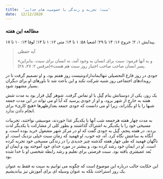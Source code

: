 ```yaml
---
title:  'سبت: تجربه و زندگی با خصوصیت های خدایی'
date:  12/12/2020
---
```


### مطالعه این هفته
پیدایش ۱، ۲؛ خروج ۱۶: ۱۴ تا ۲۹؛ اشعیا ۵۸: ۱ تا ۱۴؛ متی ۱۲: ۱ تا ۱۳؛ لوقا ۱۳: ۱۰ تا ۱۷.

> <p>آیه حفظی</p>
> «و به آنها فرمود: سبت برای انسان به وجود آمد، نه انسان برای سبت. بنابراین پسر انسان صاحب صاحب اختیار روز سبت هم هست»(مرقس ۲: ۲۷، ۲۸).

جودی در روز فارغ التحصیلی تنهاایماندارادونتیست روز هفتم بود، و او تصمیم گرفت تا در رویدادهای اجتماعی روز شنبه شرکت نکند و این باعث شد تا باورهای او برای دیگران بسیار مشهود شود.

یک روز، یکی از دوستانش بنام گِیل با او تماس گرفت. شوهر گِیل قرار بود به مدت شش هفته به خارج از شهر برود، و او از جودی پرسید که آیا او می تواند در این مدت جمعه شبها را با او بگذراند، زیرا او می دانست که جودی جمعه بعدازظهرها «هیچ کاری» برای انجام دادن ندارد.

به مدت چهار هفته هرجمعه شب آنها با یکدیگر غذا خوردند، موسیقی نواختند، تجربیات مسیحی خود را با یکدیگر به اشتراک گذاشتند و بطور کلی از مشارکت با یکدیگر لذت بردند. در هفته پنجم، گِیل به جودی گفت که او در مرکز شهر مشغول خرید بوده است، و آنگاه به ساعتش نگاه کرد. آه، چه خوب، او فهمید که زمان سبت خیلی نزدیک است. او ناگهان فهمید که طی چهار هفته گذشته چیز جدیدی را در زندگی مسیحی خود تجربه کرده است. او در ایمان خود رشد کرده بود، و بیشتر در مورد خدای خود آموخته بود و ایمان او بُعد عمیقتری یافته بود. سبت فرصتی برای تعلیم و رشد رابطه شخصی او با خدا شده بود.

این حکایت جالب درباره این موضوع است که چگونه می توانیم به سبت نه فقط به عنوان یک روز استراحت بلکه به عنوان وسیله ای برای آموزش نیز بیاندیشیم.